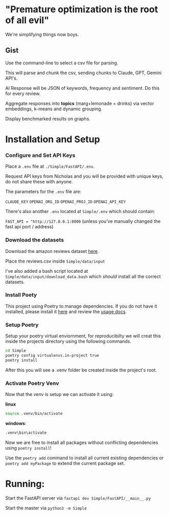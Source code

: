 # "Premature optimization is the root of all evil"
We're simplifying things now boys. 

## Gist

Use the command-line to select a csv file for parsing. 

This will parse and chunk the csv, sending chunks to Claude, GPT, Gemini API's. 


AI Response will be JSON of keywords, frequency and sentiment. Do this for every review.

Aggregate responses into __topics__ (marg+lemonade = drinks) via vector embeddings, k-means and dynamic grouping.

Display benchmarked results on graphs. 

# Installation and Setup

### __Configure and Set API Keys__

Place a `.env` file at `./Simple/FastAPI/.env`.

Request API keys from Nicholas and you will be provided with unique keys, do not share these with anyone. 

The parameters for the `.env` file are: 

`CLAUDE_KEY`
`OPENAI_ORG_ID`
`OPENAI_PROJ_ID`
`OPENAI_API_KEY`

There's also another `.env` located at `Simple/.env` which should contain:

`FAST_API = "http://127.0.0.1:8000` (unless you've manually changed the fast api port / address)

### __Download the datasets__

Download the amazon reviews dataset [here](https://www.kaggle.com/datasets/snap/amazon-fine-food-reviews).

Place the reviews.csv inside `Simple/data/input`

I've also added a bash script located at `Simple/data/input/download_data.bash` which *should* install all the correct datasets.

### __Install Poety__

This project using Poetry to manage dependencies. If you do not have it installed, please install it [here](https://python-poetry.org/docs/) and review the [usage docs](https://python-poetry.org/docs/basic-usage/).

### __Setup Poetry__ 
Setup your poetry virtual enviornment, for reproducibilty we will creat this inside the projects directory using the following commands.

```bash
cd Simple
poetry config virtualenvs.in-project true
poetry install
```
After this you will see a .venv folder be created inside the project's root. 

### __Activate Poetry Venv__
Now that the venv is setup we can activate it using:

__linux__
```bash
source .venv/bin/activate
```

__windows__:
```cmd
.venv\bin\activate
```
Now we are free to install all packages without conflicting dependencies using `poetry install`!

Use the `poetry add` command to install all current existing dependencies or `poetry add myPackage` to extend the current package set. 



# Running:

Start the FastAPI server via `fastapi dev Simple/FastAPI/__main__.py` 

Start the master via `python3 -m Simple`




